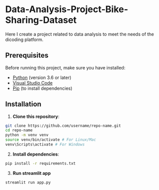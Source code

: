 # Data-Analysis-Project-Bike-Sharing-Dataset
Here I create a project related to data analysis to meet the needs of the dicoding platform.

## Prerequisites
Before running this project, make sure you have installed:
- [Python](https://www.python.org/downloads/) (version 3.6 or later)
- [Visual Studio Code](https://code.visualstudio.com/)
- [Pip](https://pip.pypa.io/en/stable/installation/) (to install dependencies)

## Installation
1. **Clone this repository**:
```bash
git clone https://github.com/username/repo-name.git
cd repo-name
python -m venv venv
source venv/bin/activate # For Linux/Mac
venv\Scripts\activate # For Windows
```
2. **Install dependencies**:
```bash
pip install -r requirements.txt
```
3. **Run streamlit app**
```bash
streamlit run app.py
```

